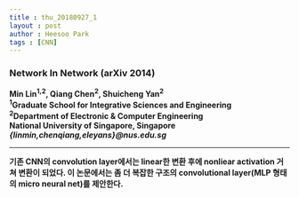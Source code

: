 ```yaml
---
title : thu_20180927_1
layout : post
author : Heesoo Park
tags : [CNN]
---
```


<h3>Network In Network (arXiv 2014) </h3>


<p>

<b>Min Lin<sup>1,2</sup>, Qiang Chen<sup>2</sup>, Shuicheng Yan<sup>2</sup><br/>
<sup>1</sup>Graduate School for Integrative Sciences and Engineering<br/>
<sup>2</sup>Department of Electronic & Computer Engineering<br/>
National University of Singapore, Singapore<br/>
<em>{linmin,chenqiang,eleyans}@nus.edu.sg</em><br/>


</p>

<hr />
<p>
기존 CNN의 convolution layer에서는 linear한 변환 후에 nonliear activation 거쳐 변환이 되었다. 이 논문에서는 좀 더 복잡한 구조의 convolutional layer(MLP 형태의 micro neural net)를 제안한다.
 
</p>